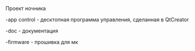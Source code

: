 Проект ночника

-app control - десктопная программа управления, сделанная в QtCreator

-doc - документация

-firmware - прошивка для мк
